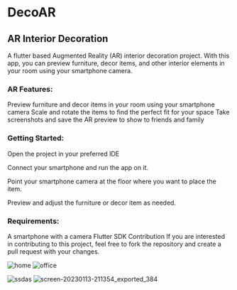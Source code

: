 <h1>DecoAR</h1>


<h2><b>AR Interior Decoration</b></h2>
A flutter based Augmented Reality (AR) interior decoration project. With this app, you can preview furniture, decor items, and other interior elements in your room using your smartphone camera.

<h3><b>AR Features:</b></h3>
Preview furniture and decor items in your room using your smartphone camera
Scale and rotate the items to find the perfect fit for your space
Take screenshots and save the AR preview to show to friends and family

<h3><b>Getting Started:</b></h3>

Open the project in your preferred IDE

Connect your smartphone and run the app on it.

Point your smartphone camera at the floor where you want to place the item.

Preview and adjust the furniture or decor item as needed.

<h3><b>Requirements:</b></h3>

A smartphone with a camera
Flutter SDK
Contribution
If you are interested in contributing to this project, feel free to fork the repository and create a pull request with your changes.

![home](https://user-images.githubusercontent.com/60542288/217027524-b8da810d-7a05-4feb-b88c-d3498584a67c.png) 
![office](https://user-images.githubusercontent.com/60542288/217027519-97c09cf6-acec-4886-90ca-890e593634cf.png)

![ssdas](https://user-images.githubusercontent.com/60542288/217027653-ef29a031-3ed6-45c3-89bd-d7d55fe111cd.png)
![screen-20230113-211354_exported_384](https://user-images.githubusercontent.com/60542288/217028018-6d932fd0-cdbd-41a0-84a3-55bb4c0ef488.jpg)
